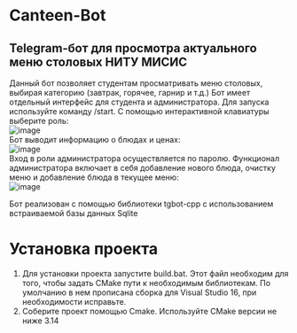 # Canteen-Bot


## Telegram-бот для просмотра актуального меню столовых НИТУ МИСИС
Данный бот позволяет студентам просматривать меню столовых, выбирая категорию (завтрак, горячее, гарнир и т.д.)
Бот имеет отдельный интерфейс для студента и администратора. Для запуска используйте команду /start.
С помощью интерактивной клавиатуры выберите роль: <br />
![image](https://user-images.githubusercontent.com/90785698/208379496-3c75ec0c-7012-44d7-b88a-5651dc1bf8c3.png) <br />
Бот выводит информацию о блюдах и ценах: <br />
![image](https://user-images.githubusercontent.com/90785698/208379723-6e5e7e40-5da9-4cde-92b5-1ff9ce8106a1.png) <br />
Вход в роли администратора осуществляется по паролю. Функционал администратора включает в себя добавление нового блюда, очистку меню и добавление блюда в текущее меню:<br />
![image](https://user-images.githubusercontent.com/90785698/208380017-519ca063-04f1-4d05-97a1-6243a02035f1.png) <br />

Бот реализован с помощью библиотеки tgbot-cpp с использованием встраиваемой базы данных Sqlite

# Установка проекта
1) Для установки проекта запустите build.bat. Этот файл необходим для того, чтобы задать CMake пути к необходимым библиотекам. По умолчанию в нем прописана сборка для Visual Studio 16, при необходимости исправьте.
2) Соберите проект помощью Cmake. Используйте  CMake версии не ниже 3.14

